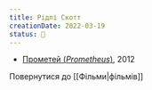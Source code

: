 ```yaml
---
title: Рідлі Скотт
creationDate: 2022-03-19
status: 🌱
---
```

- [Прометей (_Prometheus_)](https://uk.m.wikipedia.org/wiki/%D0%9F%D1%80%D0%BE%D0%BC%D0%B5%D1%82%D0%B5%D0%B9_(%D1%84%D1%96%D0%BB%D1%8C%D0%BC,_2012)), 2012

Повернутися до [[Фільми|фільмів]]
